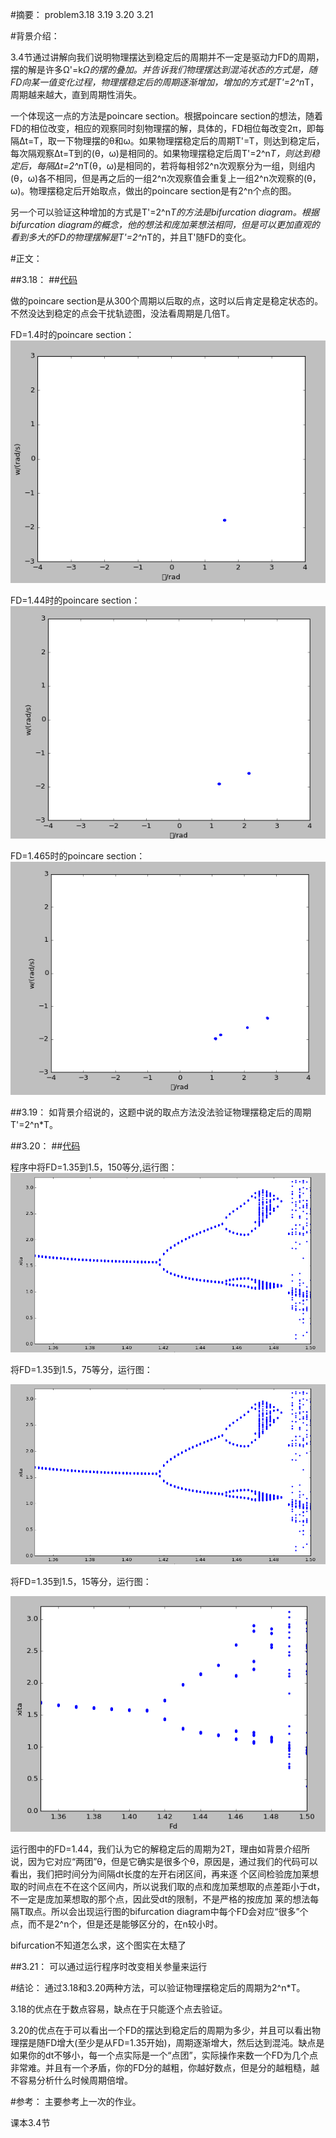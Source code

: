 #摘要：
problem3.18 3.19 3.20 3.21

#背景介绍：

3.4节通过讲解向我们说明物理摆达到稳定后的周期并不一定是驱动力FD的周期，摆的解是许多Ω'=k*Ω的摆的叠加。并告诉我们物理摆达到混沌状态的方式是，随FD向某一值变化过程，物理摆稳定后的周期逐渐增加，增加的方式是T'=2^n*T，周期越来越大，直到周期性消失。

一个体现这一点的方法是poincare section。根据poincare section的想法，随着FD的相位改变，相应的观察同时刻物理摆的解，具体的，FD相位每改变2π，即每隔Δt=T，取一下物理摆的θ和ω。如果物理摆稳定后的周期T'=T，则达到稳定后，每次隔观察Δt=T到的(θ，ω)是相同的。如果物理摆稳定后周T'=2^n*T，则达到稳定后，每隔Δt=2^n*T(θ，ω)是相同的，若将每相邻2^n次观察分为一组，则组内(θ，ω)各不相同，但是再之后的一组2^n次观察值会重复上一组2^n次观察的(θ，ω)。物理摆稳定后开始取点，做出的poincare section是有2^n个点的图。

另一个可以验证这种增加的方式是T'=2^n*T的方法是bifurcation diagram。根据bifurcation diagram的概念，他的想法和庞加莱想法相同，但是可以更加直观的看到多大的FD的物理摆解是T'=2^n*T的，并且T'随FD的变化。

#正文：

##3.18：
##[代码](https://github.com/woshishuishuishuishui/compuational_physics_N2014301020042/blob/master/3.18代码.py)

做的poincare section是从300个周期以后取的点，这时以后肯定是稳定状态的。不然没达到稳定的点会干扰轨迹图，没法看周期是几倍T。

FD=1.4时的poincare section：![Alt text](https://github.com/woshishuishuishuishui/compuational_physics_N2014301020042/blob/master/3.18%20FD%3D1.4.png)

FD=1.44时的poincare section：![Alt text](https://github.com/woshishuishuishuishui/compuational_physics_N2014301020042/blob/master/3.18%20F%3D1.44.png)

FD=1.465时的poincare section：![Alt text](https://github.com/woshishuishuishuishui/compuational_physics_N2014301020042/blob/master/3.18%20FD%3D1.465.png)


##3.19：
如背景介绍说的，这题中说的取点方法没法验证物理摆稳定后的周期T'=2^n*T。

##3.20：
##[代码](https://github.com/woshishuishuishuishui/compuational_physics_N2014301020042/blob/master/3.20代码.py)

程序中将FD=1.35到1.5，150等分,运行图：
![Alt text](https://github.com/woshishuishuishuishui/compuational_physics_N2014301020042/blob/master/3.20%2075等分.png)


将FD=1.35到1.5，75等分，运行图：

![Alt text](https://github.com/woshishuishuishuishui/compuational_physics_N2014301020042/blob/master/3.20%2075等分.png)


将FD=1.35到1.5，15等分，运行图：

![Alt text](https://github.com/woshishuishuishuishui/compuational_physics_N2014301020042/blob/master/3.20%2015等分.png)



运行图中的FD=1.44，我们认为它的解稳定后的周期为2T，理由如背景介绍所说，因为它对应“两团”θ，但是它确实是很多个θ，原因是，通过我们的代码可以看出，我们把时间分为间隔dt长度的左开右闭区间，再来逐
个区间检验庞加莱想取的时间点在不在这个区间内，所以说我们取的点和庞加莱想取的点差距小于dt，不一定是庞加莱想取的那个点，因此受dt的限制，不是严格的按庞加
莱的想法每隔T取点。所以会出现运行图的bifurcation diagram中每个FD会对应“很多”个点，而不是2^n个，但是还是能够区分的，在n较小时。

bifurcation不知道怎么求，这个图实在太糙了



##3.21：
可以通过运行程序时改变相关参量来运行

#结论：
通过3.18和3.20两种方法，可以验证物理摆稳定后的周期为2^n*T。

3.18的优点在于数点容易，缺点在于只能逐个点去验证。

3.20的优点在于可以看出一个FD的摆达到稳定后的周期为多少，并且可以看出物理摆是随FD增大(至少是从FD=1.35开始)，周期逐渐增大，然后达到混沌。缺点是如果你的dt不够小，每一个点实际是一个“点团”，实际操作来数一个FD为几个点非常难。并且有一个矛盾，你的FD分的越粗，你越好数点，但是分的越粗糙，越不容易分析什么时候周期倍增。

#参考：
主要参考上一次的作业。

课本3.4节
